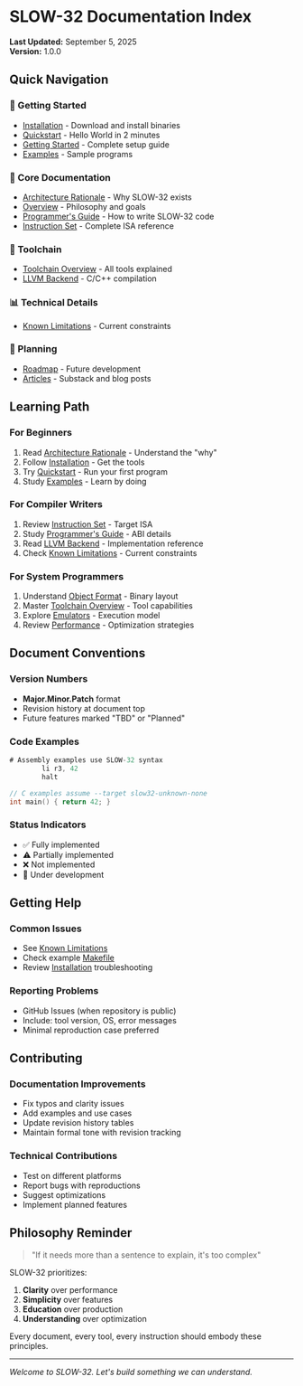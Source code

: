 # SLOW-32 Documentation Index

**Last Updated:** September 5, 2025  
**Version:** 1.0.0

## Quick Navigation

### 🚀 Getting Started
- [Installation](02-installation.md) - Download and install binaries
- [Quickstart](10-quickstart.md) - Hello World in 2 minutes
- [Getting Started](01-getting-started.md) - Complete setup guide
- [Examples](../examples/) - Sample programs

### 📖 Core Documentation
- [Architecture Rationale](05-architecture-rationale.md) - Why SLOW-32 exists
- [Overview](00-overview.md) - Philosophy and goals
- [Programmer's Guide](20-programmers-guide.md) - How to write SLOW-32 code
- [Instruction Set](25-instruction-set.md) - Complete ISA reference

### 🔧 Toolchain
- [Toolchain Overview](15-toolchain-overview.md) - All tools explained
- [LLVM Backend](35-llvm-backend.md) - C/C++ compilation

### 📊 Technical Details
- [Known Limitations](91-known-limitations.md) - Current constraints

### 📅 Planning
- [Roadmap](90-roadmap.md) - Future development
- [Articles](../articles/) - Substack and blog posts


## Learning Path

### For Beginners
1. Read [Architecture Rationale](05-architecture-rationale.md) - Understand the "why"
2. Follow [Installation](02-installation.md) - Get the tools
3. Try [Quickstart](10-quickstart.md) - Run your first program
4. Study [Examples](../examples/) - Learn by doing

### For Compiler Writers
1. Review [Instruction Set](25-instruction-set.md) - Target ISA
2. Study [Programmer's Guide](20-programmers-guide.md) - ABI details
3. Read [LLVM Backend](35-llvm-backend.md) - Implementation reference
4. Check [Known Limitations](91-known-limitations.md) - Current constraints

### For System Programmers
1. Understand [Object Format](30-object-format.md) - Binary layout
2. Master [Toolchain Overview](15-toolchain-overview.md) - Tool capabilities
3. Explore [Emulators](40-emulators.md) - Execution model
4. Review [Performance](60-performance.md) - Optimization strategies

## Document Conventions

### Version Numbers
- **Major.Minor.Patch** format
- Revision history at document top
- Future features marked "TBD" or "Planned"

### Code Examples
```asm
# Assembly examples use SLOW-32 syntax
        li r3, 42
        halt
```

```c
// C examples assume --target slow32-unknown-none
int main() { return 42; }
```

### Status Indicators
- ✅ Fully implemented
- ⚠️ Partially implemented  
- ❌ Not implemented
- 🚧 Under development

## Getting Help

### Common Issues
- See [Known Limitations](91-known-limitations.md)
- Check example [Makefile](../examples/Makefile)
- Review [Installation](02-installation.md) troubleshooting

### Reporting Problems
- GitHub Issues (when repository is public)
- Include: tool version, OS, error messages
- Minimal reproduction case preferred

## Contributing

### Documentation Improvements
- Fix typos and clarity issues
- Add examples and use cases
- Update revision history tables
- Maintain formal tone with revision tracking

### Technical Contributions
- Test on different platforms
- Report bugs with reproductions
- Suggest optimizations
- Implement planned features

## Philosophy Reminder

> "If it needs more than a sentence to explain, it's too complex"

SLOW-32 prioritizes:
1. **Clarity** over performance
2. **Simplicity** over features  
3. **Education** over production
4. **Understanding** over optimization

Every document, every tool, every instruction should embody these principles.

---

*Welcome to SLOW-32. Let's build something we can understand.*